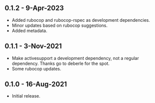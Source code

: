 ## 0.1.2 - 9-Apr-2023
* Added rubocop and rubocop-rspec as development dependencies.
* Minor updates based on rubocop suggestions.
* Added metadata.

## 0.1.1 - 3-Nov-2021
* Make activesupport a development dependency, not a regular dependency.
  Thanks go to deberle for the spot.
* Some rubocop updates.

## 0.1.0 - 16-Aug-2021
* Initial release.
